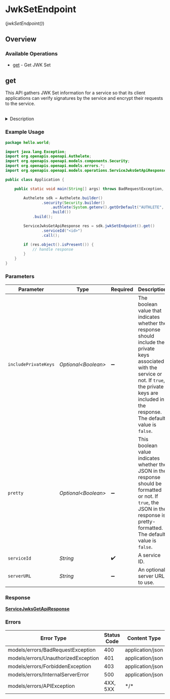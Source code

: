 # JwkSetEndpoint
(*jwkSetEndpoint()*)

## Overview

### Available Operations

* [get](#get) - Get JWK Set

## get

This API gathers JWK Set information for a service so that its client applications can verify
signatures by the service and encrypt their requests to the service.

<br>
<details>
<summary>Description</summary>

This API is supposed to be called from within the implementation of the jwk set endpoint of the
service where the service that supports OpenID Connect must expose its JWK Set information so that
client applications can verify signatures by the service and encrypt their requests to the service.
The URI of the endpoint can be found as the value of `jwks_uri` in [OpenID Provider Metadata](https://openid.net/specs/openid-connect-discovery-1_0.html#ProviderMetadata)
if the service supports [OpenID Connect Discovery 1.0](https://openid.net/specs/openid-connect-discovery-1_0.html).

</details>


### Example Usage

<!-- UsageSnippet language="java" operationID="service_jwks_get_api" method="get" path="/api/{serviceId}/service/jwks/get" -->
```java
package hello.world;

import java.lang.Exception;
import org.openapis.openapi.Authelete;
import org.openapis.openapi.models.components.Security;
import org.openapis.openapi.models.errors.*;
import org.openapis.openapi.models.operations.ServiceJwksGetApiResponse;

public class Application {

    public static void main(String[] args) throws BadRequestException, UnauthorizedException, ForbiddenException, InternalServerError, Exception {

        Authelete sdk = Authelete.builder()
                .security(Security.builder()
                    .authlete(System.getenv().getOrDefault("AUTHLETE", ""))
                    .build())
            .build();

        ServiceJwksGetApiResponse res = sdk.jwkSetEndpoint().get()
                .serviceId("<id>")
                .call();

        if (res.object().isPresent()) {
            // handle response
        }
    }
}
```

### Parameters

| Parameter                                                                                                                                                                                                         | Type                                                                                                                                                                                                              | Required                                                                                                                                                                                                          | Description                                                                                                                                                                                                       |
| ----------------------------------------------------------------------------------------------------------------------------------------------------------------------------------------------------------------- | ----------------------------------------------------------------------------------------------------------------------------------------------------------------------------------------------------------------- | ----------------------------------------------------------------------------------------------------------------------------------------------------------------------------------------------------------------- | ----------------------------------------------------------------------------------------------------------------------------------------------------------------------------------------------------------------- |
| `includePrivateKeys`                                                                                                                                                                                              | *Optional\<Boolean>*                                                                                                                                                                                              | :heavy_minus_sign:                                                                                                                                                                                                | The boolean value that indicates whether the response should include the private keys associated with the service or not. If `true`, the private keys are included in the response. The default value is `false`. |
| `pretty`                                                                                                                                                                                                          | *Optional\<Boolean>*                                                                                                                                                                                              | :heavy_minus_sign:                                                                                                                                                                                                | This boolean value indicates whether the JSON in the response should be formatted or not. If `true`, the JSON in the response is pretty-formatted. The default value is `false`.                                  |
| `serviceId`                                                                                                                                                                                                       | *String*                                                                                                                                                                                                          | :heavy_check_mark:                                                                                                                                                                                                | A service ID.                                                                                                                                                                                                     |
| `serverURL`                                                                                                                                                                                                       | *String*                                                                                                                                                                                                          | :heavy_minus_sign:                                                                                                                                                                                                | An optional server URL to use.                                                                                                                                                                                    |

### Response

**[ServiceJwksGetApiResponse](../../models/operations/ServiceJwksGetApiResponse.md)**

### Errors

| Error Type                          | Status Code                         | Content Type                        |
| ----------------------------------- | ----------------------------------- | ----------------------------------- |
| models/errors/BadRequestException   | 400                                 | application/json                    |
| models/errors/UnauthorizedException | 401                                 | application/json                    |
| models/errors/ForbiddenException    | 403                                 | application/json                    |
| models/errors/InternalServerError   | 500                                 | application/json                    |
| models/errors/APIException          | 4XX, 5XX                            | \*/\*                               |